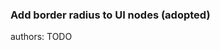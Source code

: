 ### Add border radius to UI nodes (adopted)

<div class="release-feature-authors">authors: TODO</div>
